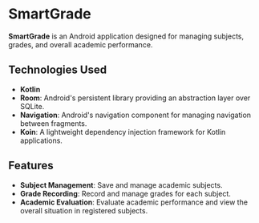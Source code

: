 # SmartGrade

**SmartGrade** is an Android application designed for managing subjects, grades, and overall academic performance.

## Technologies Used

- **Kotlin**
- **Room**: Android's persistent library providing an abstraction layer over SQLite.
- **Navigation**: Android's navigation component for managing navigation between fragments.
- **Koin**: A lightweight dependency injection framework for Kotlin applications.

## Features

- **Subject Management**: Save and manage academic subjects.
- **Grade Recording**: Record and manage grades for each subject.
- **Academic Evaluation**: Evaluate academic performance and view the overall situation in registered subjects.
